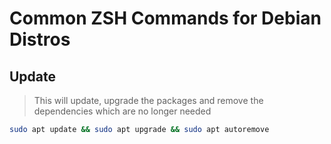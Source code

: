 # Common ZSH Commands for Debian Distros

## Update

> This will update, upgrade the packages and remove the dependencies which are no longer needed

``` bash
sudo apt update && sudo apt upgrade && sudo apt autoremove
```
